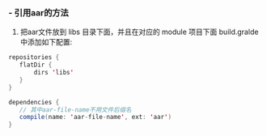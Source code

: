 
 ### - 引用aar的方法
 

 1. 把aar文件放到 libs 目录下面，并且在对应的 module 项目下面 build.gralde 中添加如下配置:
 ~~~ java
 repositories {
    flatDir {
        dirs 'libs'
    }
}

dependencies {
	// 其中aar-file-name不用文件后缀名
	compile(name: 'aar-file-name', ext: 'aar')  
}
 ~~~